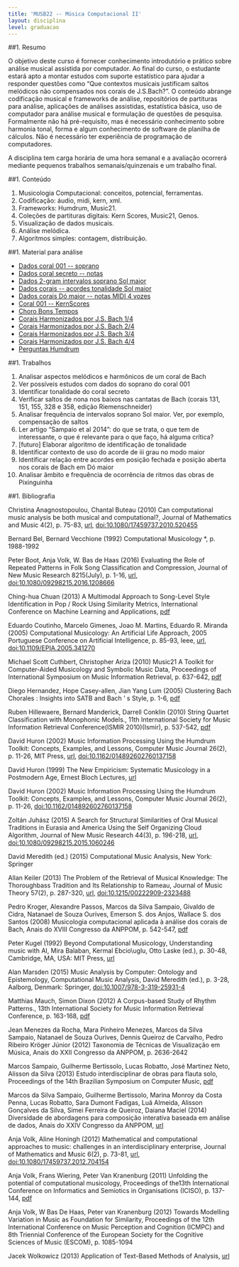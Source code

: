 ```yaml
---
title: 'MUSB22 -- Música Computacional II'
layout: disciplina
level: graduacao
---
```


##1. Resumo

O objetivo deste curso é fornecer conhecimento introdutório e prático sobre análise musical assistida por computador. Ao final do curso, o estudante estará apto a montar estudos com suporte estatístico para ajudar a responder questões como “Que contextos musicais justificam saltos melódicos não compensados nos corais de J.S.Bach?”. O conteúdo abrange codificação musical e frameworks de análise, repositórios de partituras para análise, aplicações de análises assistidas, estatística básica, uso de computador para análise musical e formulação de questões de pesquisa. Formalmente não há pré-requisito, mas é necessário conhecimento sobre harmonia tonal, forma e algum conhecimento de software de planilha de cálculos. Não é necessário ter experiência de programação de computadores.
  
A disciplina tem carga horária de uma hora semanal e a avaliação ocorrerá mediante pequenos trabalhos semanais/quinzenais e um trabalho final.

##1. Conteúdo

  1. Musicologia Computacional: conceitos, potencial, ferramentas.
  2. Codificação: áudio, midi, kern, xml.
  3. Frameworks: Humdrum, Music21.
  4. Coleções de partituras digitais: Kern Scores, Music21, Genos.
  5. Visualização de dados musicais.
  6. Análise melódica.
  7. Algoritmos simples: contagem, distribuição.

##1. Material para análise

  * <a href="https://docs.google.com/spreadsheets/d/1K3ReKQVV56aCuKtJkzBAGWJMWxf_xyEtTW9QnjLKdaI/edit?usp=sharing" target="_blank" rel="noopener noreferrer">Dados coral 001 -- soprano</a>
  * <a href="https://docs.google.com/spreadsheets/d/1hXFgSevnol5RKTRKRmTujNHvCxpL-Pegs_usEEIRxRo/edit?usp=sharing" target="_blank" rel="noopener noreferrer">Dados coral secreto -- notas</a>
  * <a href="https://docs.google.com/spreadsheets/d/1iflCSeKSM2Y36dRb1N8pIeH4tYh6EuesoL1AD1ltXzQ/edit?usp=sharing" target="_blank" rel="noopener noreferrer">Dados 2-gram intervalos soprano Sol maior</a>
  * <a href="https://docs.google.com/spreadsheets/d/1DjsVDmots_eQr-3f8VLGKZqRZjKrJMxvimIASK3XfOc/edit?usp=sharing" target="_blank" rel="noopener noreferrer">Dados corais -- acordes tonalidade Sol maior</a>
  * <a href="https://docs.google.com/spreadsheets/d/1duhJ04NMnwg0YOaoQ51xMyQHB3kBc1zJvOFljjzkURs/edit?usp=sharing" target="_blank" rel="noopener noreferrer">Dados corais Dó maior -- notas MIDI 4 vozes</a>
  * <a href="http://kern.humdrum.org/cgi-bin/ksdata?file=chor001.krn&l=users/craig/classical/bach/371chorales&format=info" target="_blank" rel="noopener noreferrer">Coral 001 -- KernScores</a>
  * <a href="https://docs.google.com/spreadsheets/d/12ekOreWNsOqkqR0B4_BIkA8bEDpkt1iVi70xtFrEQa8/edit?usp=sharing" target="_blank" rel="noopener noreferrer">Choro Bons Tempos</a>
  * <a href="http://imslp.org/wiki/Special:ImagefromIndex/03820" target="_blank" rel="noopener noreferrer">Corais Harmonizados por J.S. Bach 1/4</a>
  * <a href="http://imslp.org/wiki/Special:ImagefromIndex/03821" target="_blank" rel="noopener noreferrer">Corais Harmonizados por J.S. Bach 2/4</a>
  * <a href="http://imslp.org/wiki/Special:ImagefromIndex/03822" target="_blank" rel="noopener noreferrer">Corais Harmonizados por J.S. Bach 3/4</a>
  * <a href="http://imslp.org/wiki/Special:ImagefromIndex/03823" target="_blank" rel="noopener noreferrer">Corais Harmonizados por J.S. Bach 4/4</a>
  * <a href="http://www.musiccog.ohio-state.edu/Humdrum/problems.html" target="_blank" rel="noopener noreferrer">Perguntas Humdrum</a>

##1. Trabalhos

  1. Analisar aspectos melódicos e harmônicos de um coral de Bach
  2. Ver possíveis estudos com dados do soprano do coral 001
  3. Identificar tonalidade do coral secreto
  4. Verificar saltos de nona nos baixos nas cantatas de Bach (corais 131, 151, 155, 328 e 358, edição Riemenschneider)
  5. Analisar frequência de intervalos soprano Sol maior. Ver, por exemplo, compensação de saltos
  6. Ler artigo &#8220;Sampaio et al 2014&#8221;: do que se trata, o que tem de interessante, o que é relevante para o que faço, há alguma crítica?
  7. [futuro] Elaborar algoritmo de identificação de tonalidade
  8. Identificar contexto de uso do acorde de iii grau no modo maior
  9. Identificar relação entre acordes em posição fechada e posição aberta nos corais de Bach em Dó maior
 10. Analisar âmbito e frequência de ocorrência de ritmos das obras de Pixinguinha

##1. Bibliografia

<p class="wpmref">
  <span class="wpmauthors">Christina Anagnostopoulou, Chantal Buteau</span> <span class="wpmyear">(2010)</span> <span class="wpmtitle">Can computational music analysis be both musical and computational?</span>, <span class="wpmoutlet">Journal of Mathematics and Music</span> <span class="wpmvolume">4</span><span class="wpmissue">(2)</span>, <span class="wpmpages">p. 75-83</span>, <span class="wpmurl"><a target="_blank" href="http://www.informaworld.com/openurl?genre=article&doi=10.1080/17459737.2010.520455&magic=crossref%7C%7CD404A21C5BB053405B1A640AFFD44AE3"><span class="wpmurlurl">url</span></a></span>, <span class="wpmurl"><a target="_blank" href="http://dx.doi.org/10.1080/17459737.2010.520455"><span class="wpmurldoi:10.1080/17459737.2010.520455">doi:10.1080/17459737.2010.520455</span></a></span><br clear='all' />
</p>

<p class="wpmref">
  <span class="wpmauthors">Bernard Bel, Bernard Vecchione</span> <span class="wpmyear">(1992)</span> <span class="wpmtitle">Computational Musicology *</span>, <span class="wpmpages">p. 1988-1992</span><br clear='all' />
</p>

<p class="wpmref">
  <span class="wpmauthors">Peter Boot, Anja Volk, W. Bas de Haas</span> <span class="wpmyear">(2016)</span> <span class="wpmtitle">Evaluating the Role of Repeated Patterns in Folk Song Classification and Compression</span>, <span class="wpmoutlet">Journal of New Music Research</span> <span class="wpmvolume">8215</span><span class="wpmissue">(July)</span>, <span class="wpmpages">p. 1-16</span>, <span class="wpmurl"><a target="_blank" href="http://www.tandfonline.com/doi/full/10.1080/09298215.2016.1208666"><span class="wpmurlurl">url</span></a></span>, <span class="wpmurl"><a target="_blank" href="http://dx.doi.org/10.1080/09298215.2016.1208666"><span class="wpmurldoi:10.1080/09298215.2016.1208666">doi:10.1080/09298215.2016.1208666</span></a></span><br clear='all' />
</p>

<p class="wpmref">
  <span class="wpmauthors">Ching-hua Chuan</span> <span class="wpmyear">(2013)</span> <span class="wpmtitle">A Multimodal Approach to Song-Level Style Identification in Pop / Rock Using Similarity Metrics</span>, <span class="wpmoutlet">International Conference on Machine Learning and Applications</span>, <span class="wpmurl"><a target="_blank" href="http://www.unf.edu/~c.chuan/Site/Publications_files/chuan_ICMLA2013_v1.pdf"><span class="wpmurlpdf">pdf</span></a></span><br clear='all' />
</p>

<p class="wpmref">
  <span class="wpmauthors">Eduardo Coutinho, Marcelo Gimenes, Joao M. Martins, Eduardo R. Miranda</span> <span class="wpmyear">(2005)</span> <span class="wpmtitle">Computational Musicology: An Artificial Life Approach</span>, <span class="wpmoutlet">2005 Portuguese Conference on Artificial Intelligence</span>, <span class="wpmpages">p. 85-93</span>, <span class="wpmpublisher">Ieee</span>, <span class="wpmurl"><a target="_blank" href="http://ieeexplore.ieee.org/lpdocs/epic03/wrapper.htm?arnumber=4145929"><span class="wpmurlurl">url</span></a></span>, <span class="wpmurl"><a target="_blank" href="http://dx.doi.org/10.1109/EPIA.2005.341270"><span class="wpmurldoi:10.1109/EPIA.2005.341270">doi:10.1109/EPIA.2005.341270</span></a></span><br clear='all' />
</p>

<p class="wpmref">
  <span class="wpmauthors">Michael Scott Cuthbert, Christopher Ariza</span> <span class="wpmyear">(2010)</span> <span class="wpmtitle">Music21 A Toolkit for Computer-Aided Musicology and Symbolic Music Data</span>, <span class="wpmoutlet">Proceedings of International Symposium on Music Information Retrieval</span>, <span class="wpmpages">p. 637-642</span>, <span class="wpmurl"><a target="_blank" href="http://ismir2010.ismir.net/proceedings/ismir2010-108.pdf"><span class="wpmurlpdf">pdf</span></a></span><br clear='all' />
</p>

<p class="wpmref">
  <span class="wpmauthors">Diego Hernandez, Hope Casey-allen, Jian Yang Lum</span> <span class="wpmyear">(2005)</span> <span class="wpmtitle">Clustering Bach Chorales : Insights into SATB and Bach ’ s Style</span>, <span class="wpmpages">p. 1-6</span>, <span class="wpmurl"><a target="_blank" href="https://pdfs.semanticscholar.org/df97/90c1ff9225f74b665563e010b63809923784.pdf"><span class="wpmurlpdf">pdf</span></a></span><br clear='all' />
</p>

<p class="wpmref">
  <span class="wpmauthors">Ruben Hillewaere, Bernard Manderick, Darrell Conklin</span> <span class="wpmyear">(2010)</span> <span class="wpmtitle">String Quartet Classification with Monophonic Models.</span>, <span class="wpmoutlet">11th International Society for Music Information Retrieval Conference(ISMIR 2010)</span><span class="wpmissue">(Ismir)</span>, <span class="wpmpages">p. 537-542</span>, <span class="wpmurl"><a target="_blank" href="http://www.ismir2010.ismir.net/proceedings/ismir2010-91.pdf"><span class="wpmurlpdf">pdf</span></a></span><br clear='all' />
</p>

<p class="wpmref">
  <span class="wpmauthors">David Huron</span> <span class="wpmyear">(2002)</span> <span class="wpmtitle">Music Information Processing Using the Humdrum Toolkit: Concepts, Examples, and Lessons</span>, <span class="wpmoutlet">Computer Music Journal</span> <span class="wpmvolume">26</span><span class="wpmissue">(2)</span>, <span class="wpmpages">p. 11-26</span>, <span class="wpmpublisher">MIT Press</span>, <span class="wpmurl"><a target="_blank" href="http://www.mitpressjournals.org/doi/abs/10.1162/014892602760137158"><span class="wpmurlurl">url</span></a></span>, <span class="wpmurl"><a target="_blank" href="http://dx.doi.org/10.1162/014892602760137158"><span class="wpmurldoi:10.1162/014892602760137158">doi:10.1162/014892602760137158</span></a></span><br clear='all' />
</p>

<p class="wpmref">
  <span class="wpmauthors">David Huron</span> <span class="wpmyear">(1999)</span> <span class="wpmtitle">The New Empiricism: Systematic Musicology in a Postmodern Age</span>, <span class="wpmoutlet">Ernest Bloch Lectures</span>, <span class="wpmurl"><a target="_blank" href="http://www.musiccog.ohio-state.edu/Music220/Bloch.lectures/2.Origins.html"><span class="wpmurlurl">url</span></a></span><br clear='all' />
</p>

<p class="wpmref">
  <span class="wpmauthors">David Huron</span> <span class="wpmyear">(2002)</span> <span class="wpmtitle">Music Information Processing Using the Humdrum Toolkit: Concepts, Examples, and Lessons</span>, <span class="wpmoutlet">Computer Music Journal</span> <span class="wpmvolume">26</span><span class="wpmissue">(2)</span>, <span class="wpmpages">p. 11-26</span>, <span class="wpmurl"><a target="_blank" href="http://dx.doi.org/10.1162/014892602760137158"><span class="wpmurldoi:10.1162/014892602760137158">doi:10.1162/014892602760137158</span></a></span><br clear='all' />
</p>

<p class="wpmref">
  <span class="wpmauthors">Zoltán Juhász</span> <span class="wpmyear">(2015)</span> <span class="wpmtitle">A Search for Structural Similarities of Oral Musical Traditions in Eurasia and America Using the Self Organizing Cloud Algorithm</span>, <span class="wpmoutlet">Journal of New Music Research</span> <span class="wpmvolume">44</span><span class="wpmissue">(3)</span>, <span class="wpmpages">p. 196-218</span>, <span class="wpmurl"><a target="_blank" href="http://www.tandfonline.com/doi/full/10.1080/09298215.2015.1060246"><span class="wpmurlurl">url</span></a></span>, <span class="wpmurl"><a target="_blank" href="http://dx.doi.org/10.1080/09298215.2015.1060246"><span class="wpmurldoi:10.1080/09298215.2015.1060246">doi:10.1080/09298215.2015.1060246</span></a></span><br clear='all' />
</p>

<p class="wpmref">
  <span class="wpmauthors">David Meredith (ed.)</span> <span class="wpmyear">(2015)</span> <span class="wpmtitle">Computational Music Analysis</span>, <span class="wpmpublisher">New York: Springer</span><br clear='all' />
</p>

<p class="wpmref">
  <span class="wpmauthors">Allan Keiler</span> <span class="wpmyear">(2013)</span> <span class="wpmtitle">The Problem of the Retrieval of Musical Knowledge: The Thoroughbass Tradition and Its Relationship to Rameau</span>, <span class="wpmoutlet">Journal of Music Theory</span> <span class="wpmvolume">57</span><span class="wpmissue">(2)</span>, <span class="wpmpages">p. 287-320</span>, <span class="wpmurl"><a target="_blank" href="http://jmt.dukejournals.org/cgi/doi/10.1215/00222909-2323488"><span class="wpmurlurl">url</span></a></span>, <span class="wpmurl"><a target="_blank" href="http://dx.doi.org/10.1215/00222909-2323488"><span class="wpmurldoi:10.1215/00222909-2323488">doi:10.1215/00222909-2323488</span></a></span><br clear='all' />
</p>

<p class="wpmref">
  <span class="wpmauthors">Pedro Kroger, Alexandre Passos, Marcos da Silva Sampaio, Givaldo de Cidra, Natanael de Souza Ourives, Emerson S. dos Anjos, Wallace S. dos Santos</span> <span class="wpmyear">(2008)</span> <span class="wpmtitle">Musicologia computacional aplicada à análise dos corais de Bach</span>, <span class="wpmoutlet">Anais do XVIII Congresso da ANPPOM</span>, <span class="wpmpages">p. 542-547</span>, <span class="wpmurl"><a target="_blank" href="http://marcos.sampaio.me/m/pdf/artanppom2008.pdf"><span class="wpmurlpdf">pdf</span></a></span><br clear='all' />
</p>

<p class="wpmref">
  <span class="wpmauthors">Peter Kugel</span> <span class="wpmyear">(1992)</span> <span class="wpmtitle">Beyond Computational Musicology</span>, <span class="wpmoutlet">Understanding music with AI</span>, <span class="wpmeditors">Mira Balaban, Kermal Ebcio\uglu, Otto Laske (ed.)</span>, <span class="wpmpages">p. 30-48</span>, <span class="wpmpublisher">Cambridge, MA, USA: MIT Press</span>, <span class="wpmurl"><a target="_blank" href="http://dl.acm.org/citation.cfm?id=133905.133907"><span class="wpmurlurl">url</span></a></span><br clear='all' />
</p>

<p class="wpmref">
  <span class="wpmauthors">Alan Marsden</span> <span class="wpmyear">(2015)</span> <span class="wpmtitle">Music Analysis by Computer: Ontology and Epistemology</span>, <span class="wpmoutlet">Computational Music Analysis</span>, <span class="wpmeditors">David Meredith (ed.)</span>, <span class="wpmpages">p. 3-28</span>, <span class="wpmpublisher">Aalborg, Denmark: Springer</span>, <span class="wpmurl"><a target="_blank" href="http://dx.doi.org/10.1007/978-3-319-25931-4"><span class="wpmurldoi:10.1007/978-3-319-25931-4">doi:10.1007/978-3-319-25931-4</span></a></span><br clear='all' />
</p>

<p class="wpmref">
  <span class="wpmauthors">Matthias Mauch, Simon Dixon</span> <span class="wpmyear">(2012)</span> <span class="wpmtitle">A Corpus-based Study of Rhythm Patterns.</span>, <span class="wpmoutlet">13th International Society for Music Information Retrieval Conference</span>, <span class="wpmpages">p. 163-168</span>, <span class="wpmurl"><a target="_blank" href="http://www.eecs.qmul.ac.uk/~simond/pub/2012/Mauch-Dixon-ISMIR-2012.pdf"><span class="wpmurlpdf">pdf</span></a></span><br clear='all' />
</p>

<p class="wpmref">
  <span class="wpmauthors">Jean Menezes da Rocha, Mara Pinheiro Menezes, Marcos da Silva Sampaio, Natanael de Souza Ourives, Dennis Queiroz de Carvalho, Pedro Ribeiro Kröger Júnior</span> <span class="wpmyear">(2012)</span> <span class="wpmtitle">Taxonomia de Técnicas de Visualização em Música</span>, <span class="wpmoutlet">Anais do XXII Congresso da ANPPOM</span>, <span class="wpmpages">p. 2636-2642</span><br clear='all' />
</p>

<p class="wpmref">
  <span class="wpmauthors">Marcos Sampaio, Guilherme Bertissolo, Lucas Robatto, José Martinez Neto, Alisson da Silva</span> <span class="wpmyear">(2013)</span> <span class="wpmtitle">Estudo interdisciplinar de obras para flauta solo</span>, <span class="wpmoutlet">Proceedings of the 14th Brazilian Symposium on Computer Music</span>, <span class="wpmurl"><a target="_blank" href="http://compmus.ime.usp.br/sbcm/2013/pt/docs/pos_tec_8.pdf"><span class="wpmurlpdf">pdf</span></a></span><br clear='all' />
</p>

<p class="wpmref">
  <span class="wpmauthors">Marcos da Silva Sampaio, Guilherme Bertissolo, Marina Monroy da Costa Penna, Lucas Robatto, Sara Dumont Fadigas, Luã Almeida, Alisson Gonçalves da Silva, Simei Ferreira de Queiroz, Daiana Maciel</span> <span class="wpmyear">(2014)</span> <span class="wpmtitle">Diversidade de abordagens para composição interativa baseada em análise de dados</span>, <span class="wpmoutlet">Anais do XXIV Congresso da ANPPOM</span>, <span class="wpmurl"><a target="_blank" href="http://www.anppom.com.br/congressos/index.php/24anppom/SaoPaulo2014/paper/view/3083/689"><span class="wpmurlurl">url</span></a></span><br clear='all' />
</p>

<p class="wpmref">
  <span class="wpmauthors">Anja Volk, Aline Honingh</span> <span class="wpmyear">(2012)</span> <span class="wpmtitle">Mathematical and computational approaches to music: challenges in an interdisciplinary enterprise</span>, <span class="wpmoutlet">Journal of Mathematics and Music</span> <span class="wpmvolume">6</span><span class="wpmissue">(2)</span>, <span class="wpmpages">p. 73-81</span>, <span class="wpmurl"><a target="_blank" href="http://www.tandfonline.com/doi/abs/10.1080/17459737.2012.704154"><span class="wpmurlurl">url</span></a></span>, <span class="wpmurl"><a target="_blank" href="http://dx.doi.org/10.1080/17459737.2012.704154"><span class="wpmurldoi:10.1080/17459737.2012.704154">doi:10.1080/17459737.2012.704154</span></a></span><br clear='all' />
</p>

<p class="wpmref">
  <span class="wpmauthors">Anja Volk, Frans Wiering, Peter Van Kranenburg</span> <span class="wpmyear">(2011)</span> <span class="wpmtitle">Unfolding the potential of computational musicology</span>, <span class="wpmoutlet">Proceedings of the13th International Conference on Informatics and Semiotics in Organisations (ICISO)</span>, <span class="wpmpages">p. 137-144</span>, <span class="wpmurl"><a target="_blank" href="http://www.cs.uu.nl/groups/MG/multimedia/publications/art/CompMus_Volketal.pdf"><span class="wpmurlpdf">pdf</span></a></span><br clear='all' />
</p>

<p class="wpmref">
  <span class="wpmauthors">Anja Volk, W Bas De Haas, Peter van Kranenburg</span> <span class="wpmyear">(2012)</span> <span class="wpmtitle">Towards Modelling Variation in Music as Foundation for Similarity</span>, <span class="wpmoutlet">Proceedings of the 12th International Conference on Music Perception and Cognition (ICMPC) and 8th Triennial Conference of the European Society for the Cognitive Sciences of Music (ESCOM)</span>, <span class="wpmpages">p. 1085-1094</span><br clear='all' />
</p>

<p class="wpmref">
  <span class="wpmauthors">Jacek Wolkowicz</span> <span class="wpmyear">(2013)</span> <span class="wpmtitle">Application of Text-Based Methods of Analysis</span>, <span class="wpmurl"><a target="_blank" href="http://dalspace.library.dal.ca/handle/10222/21673"><span class="wpmurlurl">url</span></a></span><br clear='all' />
</p>
